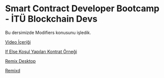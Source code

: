 # Smart Contract Developer Bootcamp - İTÜ Blockchain Devs

Bu dersimizde Modifiers konusunu işledik.

[Video İçeriği](..)

[If Else Koşul Yapıları Kontrat Örneği](./Modifiers.sol)

[Remix Desktop](https://github.com/ethereum/remix-desktop/releases)

[Remixd](https://remix-ide.readthedocs.io/en/latest/remixd.html)